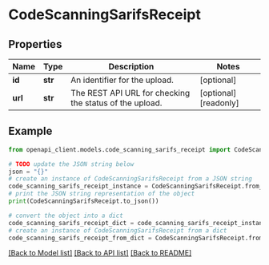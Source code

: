 # CodeScanningSarifsReceipt


## Properties

Name | Type | Description | Notes
------------ | ------------- | ------------- | -------------
**id** | **str** | An identifier for the upload. | [optional] 
**url** | **str** | The REST API URL for checking the status of the upload. | [optional] [readonly] 

## Example

```python
from openapi_client.models.code_scanning_sarifs_receipt import CodeScanningSarifsReceipt

# TODO update the JSON string below
json = "{}"
# create an instance of CodeScanningSarifsReceipt from a JSON string
code_scanning_sarifs_receipt_instance = CodeScanningSarifsReceipt.from_json(json)
# print the JSON string representation of the object
print(CodeScanningSarifsReceipt.to_json())

# convert the object into a dict
code_scanning_sarifs_receipt_dict = code_scanning_sarifs_receipt_instance.to_dict()
# create an instance of CodeScanningSarifsReceipt from a dict
code_scanning_sarifs_receipt_from_dict = CodeScanningSarifsReceipt.from_dict(code_scanning_sarifs_receipt_dict)
```
[[Back to Model list]](../README.md#documentation-for-models) [[Back to API list]](../README.md#documentation-for-api-endpoints) [[Back to README]](../README.md)


